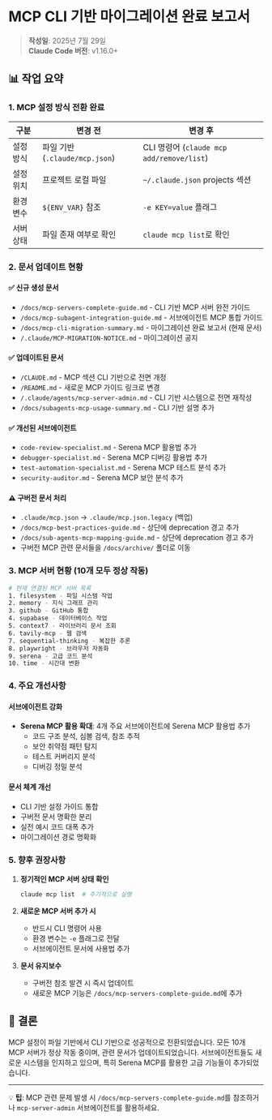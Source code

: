 # MCP CLI 기반 마이그레이션 완료 보고서

> **작성일**: 2025년 7월 29일  
> **Claude Code 버전**: v1.16.0+

## 📊 작업 요약

### 1. MCP 설정 방식 전환 완료

| 구분      | 변경 전                        | 변경 후                                   |
| --------- | ------------------------------ | ----------------------------------------- |
| 설정 방식 | 파일 기반 (`.claude/mcp.json`) | CLI 명령어 (`claude mcp add/remove/list`) |
| 설정 위치 | 프로젝트 로컬 파일             | `~/.claude.json` projects 섹션            |
| 환경 변수 | `${ENV_VAR}` 참조              | `-e KEY=value` 플래그                     |
| 서버 상태 | 파일 존재 여부로 확인          | `claude mcp list`로 확인                  |

### 2. 문서 업데이트 현황

#### ✅ 신규 생성 문서

- `/docs/mcp-servers-complete-guide.md` - CLI 기반 MCP 서버 완전 가이드
- `/docs/mcp-subagent-integration-guide.md` - 서브에이전트 MCP 통합 가이드
- `/docs/mcp-cli-migration-summary.md` - 마이그레이션 완료 보고서 (현재 문서)
- `/.claude/MCP-MIGRATION-NOTICE.md` - 마이그레이션 공지

#### ✅ 업데이트된 문서

- `/CLAUDE.md` - MCP 섹션 CLI 기반으로 전면 개정
- `/README.md` - 새로운 MCP 가이드 링크로 변경
- `/.claude/agents/mcp-server-admin.md` - CLI 기반 시스템으로 전면 재작성
- `/docs/subagents-mcp-usage-summary.md` - CLI 기반 설명 추가

#### ✅ 개선된 서브에이전트

- `code-review-specialist.md` - Serena MCP 활용법 추가
- `debugger-specialist.md` - Serena MCP 디버깅 활용법 추가
- `test-automation-specialist.md` - Serena MCP 테스트 분석 추가
- `security-auditor.md` - Serena MCP 보안 분석 추가

#### ⚠️ 구버전 문서 처리

- `.claude/mcp.json` → `.claude/mcp.json.legacy` (백업)
- `/docs/mcp-best-practices-guide.md` - 상단에 deprecation 경고 추가
- `/docs/sub-agents-mcp-mapping-guide.md` - 상단에 deprecation 경고 추가
- 구버전 MCP 관련 문서들을 `/docs/archive/` 폴더로 이동

### 3. MCP 서버 현황 (10개 모두 정상 작동)

```bash
# 현재 연결된 MCP 서버 목록
1. filesystem - 파일 시스템 작업
2. memory - 지식 그래프 관리
3. github - GitHub 통합
4. supabase - 데이터베이스 작업
5. context7 - 라이브러리 문서 조회
6. tavily-mcp - 웹 검색
7. sequential-thinking - 복잡한 추론
8. playwright - 브라우저 자동화
9. serena - 고급 코드 분석
10. time - 시간대 변환
```

### 4. 주요 개선사항

#### 서브에이전트 강화

- **Serena MCP 활용 확대**: 4개 주요 서브에이전트에 Serena MCP 활용법 추가
  - 코드 구조 분석, 심볼 검색, 참조 추적
  - 보안 취약점 패턴 탐지
  - 테스트 커버리지 분석
  - 디버깅 정밀 분석

#### 문서 체계 개선

- CLI 기반 설정 가이드 통합
- 구버전 문서 명확한 분리
- 실전 예시 코드 대폭 추가
- 마이그레이션 경로 명확화

### 5. 향후 권장사항

1. **정기적인 MCP 서버 상태 확인**

   ```bash
   claude mcp list  # 주기적으로 실행
   ```

2. **새로운 MCP 서버 추가 시**
   - 반드시 CLI 명령어 사용
   - 환경 변수는 `-e` 플래그로 전달
   - 서브에이전트 문서에 사용법 추가

3. **문서 유지보수**
   - 구버전 참조 발견 시 즉시 업데이트
   - 새로운 MCP 기능은 `/docs/mcp-servers-complete-guide.md`에 추가

## 🎯 결론

MCP 설정이 파일 기반에서 CLI 기반으로 성공적으로 전환되었습니다. 모든 10개 MCP 서버가 정상 작동 중이며, 관련 문서가 업데이트되었습니다. 서브에이전트들도 새로운 시스템을 인지하고 있으며, 특히 Serena MCP를 활용한 고급 기능들이 추가되었습니다.

---

💡 **팁**: MCP 관련 문제 발생 시 `/docs/mcp-servers-complete-guide.md`를 참조하거나 `mcp-server-admin` 서브에이전트를 활용하세요.
